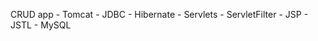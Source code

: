 CRUD app
      - Tomcat
      - JDBC
      - Hibernate
      - Servlets
      - ServletFilter
      - JSP
      - JSTL
      - MySQL

